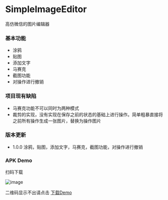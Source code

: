 # SimpleImageEditor

高仿微信的图片编辑器

### 基本功能

* 涂鸦
* 贴图
* 添加文字
* 马赛克
* 截图功能
* 对操作进行撤销

### 项目现有缺陷

* 马赛克功能不可以同时为两种模式
* 裁剪的实现，没有实现在保存之前的状态的基础上进行操作。简单粗暴直接将之前所有操作生成一张图片，替换为操作图片

### 版本更新

* 1.0.0  涂鸦，贴图，添加文字，马赛克，截图功能，对操作进行撤销

### APK Demo

扫码下载

![image](https://github.com/YanJingW/SimpleImageEditor/blob/master/assets/edit_erweima.png )

二维码显示不出请点击 [下载Demo](https://fir.im/imageEditAndroid )